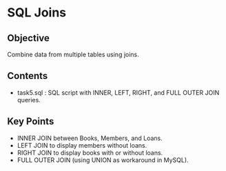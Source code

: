 # SQL Joins

## Objective
Combine data from multiple tables using joins.

## Contents
- task5.sql : SQL script with INNER, LEFT, RIGHT, and FULL OUTER JOIN queries.

## Key Points
- INNER JOIN between Books, Members, and Loans.
- LEFT JOIN to display members without loans.
- RIGHT JOIN to display books with or without loans.
- FULL OUTER JOIN (using UNION as workaround in MySQL).
